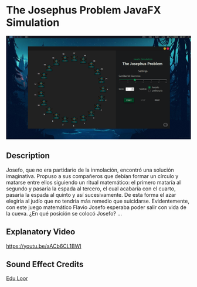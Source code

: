 # The Josephus Problem JavaFX Simulation
![cap](https://github.com/Dgloor/The-Josephus-Problem-JavaFX-Simulation/blob/main/cap.png)

## Description
Josefo, que no era partidario de la inmolación, encontró una solución imaginativa. Propuso a sus compañeros que debían formar un círculo y matarse entre ellos siguiendo un ritual matemático: el primero mataría al segundo y pasaría la espada al tercero, el cual acabaría con el cuarto, pasaría la espada al quinto y así sucesivamente. De esta forma el azar elegiría al judío que no tendría más remedio que suicidarse. Evidentemente, con este juego matemático Flavio Josefo esperaba poder salir con vida de la cueva.
¿En qué posición se colocó Josefo?
...


## Explanatory Video
https://youtu.be/aACb6CL1BWI


## Sound Effect Credits
[Edu Loor](https://www.linkedin.com/in/edu-loor-154831187)
